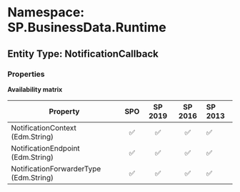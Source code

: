 # Namespace: SP.BusinessData.Runtime

## Entity Type: NotificationCallback

### Properties

**Availability matrix**

Property | SPO | SP 2019 | SP 2016 | SP 2013
----------|:---:|:-------:|:-------:|:-------
NotificationContext (Edm.String) | ✅ | ✅ | ✅ | ✅
NotificationEndpoint (Edm.String) | ✅ | ✅ | ✅ | ✅
NotificationForwarderType (Edm.String) | ✅ | ✅ | ✅ | ✅

